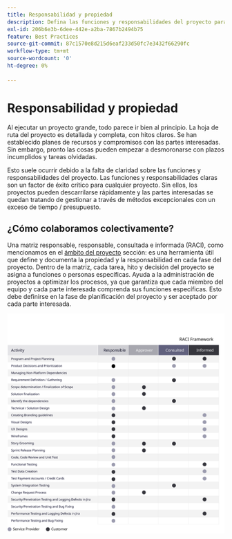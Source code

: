 ```yaml
---
title: Responsabilidad y propiedad
description: Defina las funciones y responsabilidades del proyecto para garantizar el éxito de la implementación de Adobe Commerce.
exl-id: 206b6e3b-6dee-442e-a2ba-7867b2494b75
feature: Best Practices
source-git-commit: 87c1570e8d215d6eaf233d50fc7e3432f66290fc
workflow-type: tm+mt
source-wordcount: '0'
ht-degree: 0%

---
```


# Responsabilidad y propiedad

Al ejecutar un proyecto grande, todo parece ir bien al principio. La hoja de ruta del proyecto es detallada y completa, con hitos claros. Se han establecido planes de recursos y compromisos con las partes interesadas. Sin embargo, pronto las cosas pueden empezar a desmoronarse con plazos incumplidos y tareas olvidadas.

Esto suele ocurrir debido a la falta de claridad sobre las funciones y responsabilidades del proyecto. Las funciones y responsabilidades claras son un factor de éxito crítico para cualquier proyecto. Sin ellos, los proyectos pueden descarrilarse rápidamente y las partes interesadas se quedan tratando de gestionar a través de métodos excepcionales con un exceso de tiempo / presupuesto.

## ¿Cómo colaboramos colectivamente?

Una matriz responsable, responsable, consultada e informada (RACI), como mencionamos en el [ámbito del proyecto](../project-scope/deliverables.md) sección: es una herramienta útil que define y documenta la propiedad y la responsabilidad en cada fase del proyecto. Dentro de la matriz, cada tarea, hito y decisión del proyecto se asigna a funciones o personas específicas. Ayuda a la administración de proyectos a optimizar los procesos, ya que garantiza que cada miembro del equipo y cada parte interesada comprenda sus funciones específicas. Esto debe definirse en la fase de planificación del proyecto y ser aceptado por cada parte interesada.

![Cuadro que describe el marco RACI](../../assets/playbooks/raci.svg)
